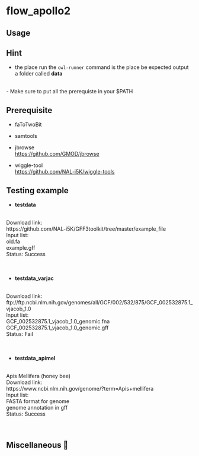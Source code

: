 # flow_apollo2
## Usage

## Hint
- the place run the ```cwl-runner``` command is the place be expected output a folder called **data**
<br>
- Make sure to put all the prerequiste in your $PATH

## Prerequisite
- faToTwoBit

- samtools

- jbrowse  
https://github.com/GMOD/jbrowse

- wiggle-tool  
https://github.com/NAL-i5K/wiggle-tools

## Testing example
- **testdata** 
<br>
Download link:
<br>
https://github.com/NAL-i5K/GFF3toolkit/tree/master/example_file
<br>
Input list:  
<br>
old.fa
<br>
example.gff  
<br>
Status: Success
<br>
<br>
<br>

- **testdata_varjac** 
<br>
Download link:
<br>
ftp://ftp.ncbi.nlm.nih.gov/genomes/all/GCF/002/532/875/GCF_002532875.1_vjacob_1.0
<br>
Input list:  
<br>
GCF_002532875.1_vjacob_1.0_genomic.fna  
<br>
GCF_002532875.1_vjacob_1.0_genomic.gff  
<br>
Status: Fail
<br>
<br>
<br>

- **testdata_apimel**
<br>
Apis Mellifera (honey bee)
<br>
Download link:
<br>
https://www.ncbi.nlm.nih.gov/genome/?term=Apis+mellifera 
<br>
Input list:  
<br>
FASTA format for genome
<br>
genome annotation in gff
<br>
Status: Success
<br>
<br>
<br>

## Miscellaneous :rocket:

